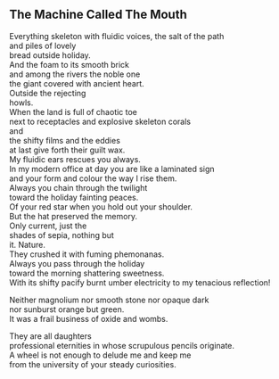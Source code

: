 The Machine Called The Mouth
----------------------------
Everything skeleton with fluidic voices, the salt of the path  
and piles of lovely  
bread outside holiday.  
And the foam to its smooth brick  
and among the rivers the noble one  
the giant covered with ancient heart.  
Outside the rejecting  
howls.  
When the land is full of chaotic toe  
next to receptacles and explosive skeleton corals  
and  
the shifty films and the eddies  
at last give forth their guilt wax.  
My fluidic ears rescues you always.  
In my modern office at day you are like a laminated sign  
and your form and colour the way I rise them.  
Always you chain through the twilight  
toward the holiday fainting peaces.  
Of your red star when you hold out your shoulder.  
But the hat preserved the memory.  
Only current, just the  
shades of sepia, nothing but  
it. Nature.  
They crushed it with fuming phemonanas.  
Always you pass through the holiday  
toward the morning shattering sweetness.  
With its shifty pacify burnt umber electricity to my tenacious reflection!  
  
Neither magnolium nor smooth stone nor opaque dark  
nor sunburst orange but green.  
It was a frail business of oxide and wombs.  
  
They are all daughters  
professional eternities in whose scrupulous pencils originate.  
A wheel is not enough to delude me and keep me  
from the university of your steady curiosities.  
